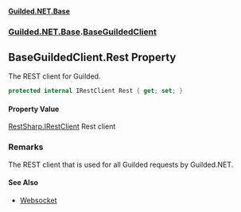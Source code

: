 
#### [Guilded.NET.Base](Guilded_NET_Base 'Guilded_NET_Base')
### [Guilded.NET.Base](Guilded_NET_Base#Guilded_NET_Base 'Guilded.NET.Base').[BaseGuildedClient](BaseGuildedClient 'Guilded.NET.Base.BaseGuildedClient')
## BaseGuildedClient.Rest Property
The REST client for Guilded.  
```csharp
protected internal IRestClient Rest { get; set; }
```

#### Property Value
[RestSharp.IRestClient](https://docs.microsoft.com/en-us/dotnet/api/RestSharp.IRestClient 'RestSharp.IRestClient')
Rest client
### Remarks
The REST client that is used for all Guilded requests by Guilded.NET.  

#### See Also
- [Websocket](https://docs.microsoft.com/en-us/dotnet/api/Websocket 'Websocket')
